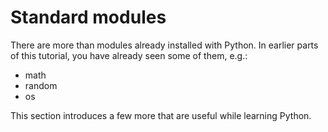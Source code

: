 
# Standard modules

There are more than modules already installed with Python. In earlier parts of this tutorial, you have already seen some of them, e.g.:

* math
* random
* os

This section introduces a few more that are useful while learning Python.


